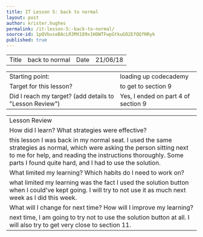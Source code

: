 ```yaml
---
title: IT Lesson 5: back to normal
layout: post
author: krister.hughes
permalink: /it-lesson-5:-back-to-normal/
source-id: 1pQVbuseBAcLR3MX189x1HOWTFwpGtkuGO2EfQQfNRyk
published: true
---
```

<table>
  <tr>
    <td>Title</td>
    <td>back to normal</td>
    <td>Date</td>
    <td>21/06/18</td>
  </tr>
</table>


<table>
  <tr>
    <td>Starting point:</td>
    <td>loading up codecademy</td>
  </tr>
  <tr>
    <td>Target for this lesson?</td>
    <td>to get to section 9</td>
  </tr>
  <tr>
    <td>Did I reach my target? 
(add details to "Lesson Review")</td>
    <td>Yes, I ended on part 4 of section 9</td>
  </tr>
</table>


<table>
  <tr>
    <td>Lesson Review</td>
  </tr>
  <tr>
    <td>How did I learn? What strategies were effective? </td>
  </tr>
  <tr>
    <td>this lesson I was back in my normal seat. I used the same strategies as normal, which were asking the person sitting next to me for help, and reading the instructions thoroughly. Some parts I found quite hard, and I had to use the solution.</td>
  </tr>
  <tr>
    <td>What limited my learning? Which habits do I need to work on? </td>
  </tr>
  <tr>
    <td>what limited my learning was the fact I used the solution button when I could've kept going. I will try to not use it as much next week as I did this week.</td>
  </tr>
  <tr>
    <td>What will I change for next time? How will I improve my learning?</td>
  </tr>
  <tr>
    <td>next time, I am going to try not to use the solution button at all. I will also try to get very close to section 11.</td>
  </tr>
</table>


